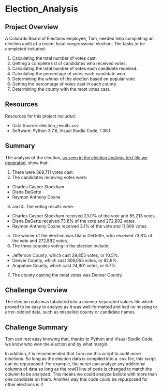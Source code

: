 # Election_Analysis

## Project Overview
A Colorado Board of Elections employee, Tom, needed help completing an election audit of a recent local congressional election. The tasks to be completed included:

1. Calculating the total number of votes cast.
2. Getting a complete list of candidates who received votes.
3. Calculating the total number of votes each candidate received.
4. Calculating the percentage of votes each candidate won.
5. Determining the winner of the election based on popular vote.
6. Getting the percentage of votes cast in each county.
7. Determining the county with the most votes cast.

## Resources
Resources for this project included:
- Data Source: election_results.csv
- Software: Python 3.7.6, Visual Studio Code, 1.38.1

## Summary
The analysis of the election, [as seen in the election analysis text file we generated](https://github.com/josephrodini/Election_Analysis/blob/main/Resources/election_analysis.png), show that:
1. There were 369,711 votes cast.
2. The candidates receiving votes were:
  - Charles Casper Stockham
  - Diana DeGette
  - Raymon Anthony Doane
3. and 4. The voting results were:
  - Charles Casper Stockham received 23.0% of the vote and 85,213 votes.
  - Diana DeGette received 73.8% of the vote and 272,892 votes.
  - Raymon Anthony Doane  received 3.1% of the vote and 11,606 votes.
5. The winner of the election was Diana DeGette, who received 73.8% of the vote and 272,892 votes.
6. The three counties voting in the election include:
  - Jefferson County, which cast 38,855 votes, or 10.5%.
  - Denver County, which cast 306,055 votes, or 82.8%.
  - Arapahoe County, which cast 24,801 votes, or 6.7%.
7. The county casting the most votes was Denver County.

## Challenge Overview
The election data was tabulated into a comma-separated values file which proved to be easy to analyze as it was well-formatted and had no missing or error-riddled data, such as mispelled county or candidate names. 

## Challenge Summary
Tom can rest easy knowing that, thanks to Python and Visual Studio Code, we know who won the election and by what margin.

In addition, it is recommended that Tom use this script to audit more elections. So long as the election data is compiled into a .csv file, this script can be repurposed. For example, the script can analyze any additional columns of data so long as the row[] line of code is changed to match the column to be analyzed. This means we could analyze ballots with more than one candidate on them. Another way this code could be repurposed for other elections is if  
